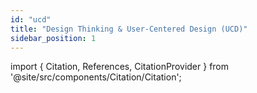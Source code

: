 ```yaml
---
id: "ucd"
title: "Design Thinking & User-Centered Design (UCD)"
sidebar_position: 1
---
```


import { Citation, References, CitationProvider } from '@site/src/components/Citation/Citation';

<CitationProvider>

<References />

</CitationProvider>


